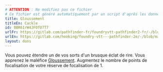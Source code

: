 ```yaml
---
# ATTENTION : Ne modifiez pas ce fichier
# Ce fichier est généré automatiquement par un script d'après les données du module Foundry VTT officiel et de sa traduction
title: Gloussement
titleEn: Cackle
id: 0BR61rW4JFOfO7T7
urlFr: https://gitlab.com/pathfinder-fr/foundryvtt-pathfinder2-fr/-/blob/master/data/feats/0BR61rW4JFOfO7T7.htm
urlEn: https://gitlab.com/hooking/foundry-vtt---pathfinder-2e/-/blob/master/packs/data/feats.db/cackle.json
layout: dons
---
```

Vous pouvez étendre un de vos sorts d'un brusque éclat de rire. Vous apprenez le maléfice [Gloussement](../sorts/gloussement.md). Augmentez le nombre de points de focalisation de votre réserve de focalisation de 1.
